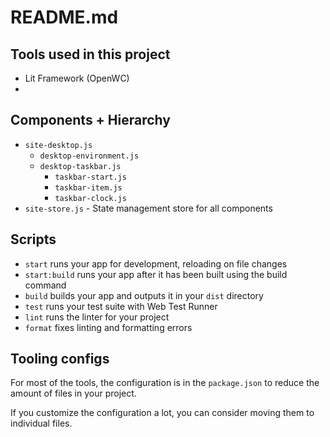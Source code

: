 # README.md

## Tools used in this project
* Lit Framework (OpenWC)
* 

## Components + Hierarchy

* `site-desktop.js`
  * `desktop-environment.js`
  * `desktop-taskbar.js`
    * `taskbar-start.js`
    * `taskbar-item.js`
    * `taskbar-clock.js`
* `site-store.js` - State management store for all components

## Scripts

- `start` runs your app for development, reloading on file changes
- `start:build` runs your app after it has been built using the build command
- `build` builds your app and outputs it in your `dist` directory
- `test` runs your test suite with Web Test Runner
- `lint` runs the linter for your project
- `format` fixes linting and formatting errors

## Tooling configs

For most of the tools, the configuration is in the `package.json` to reduce the amount of files in your project.

If you customize the configuration a lot, you can consider moving them to individual files.
